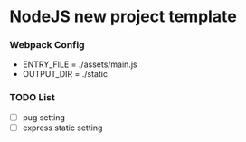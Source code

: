 # NodeJS new project template

### Webpack Config
 - ENTRY_FILE = ./assets/main.js
 - OUTPUT_DIR = ./static

### TODO List
 - [ ] pug setting
 - [ ] express static setting